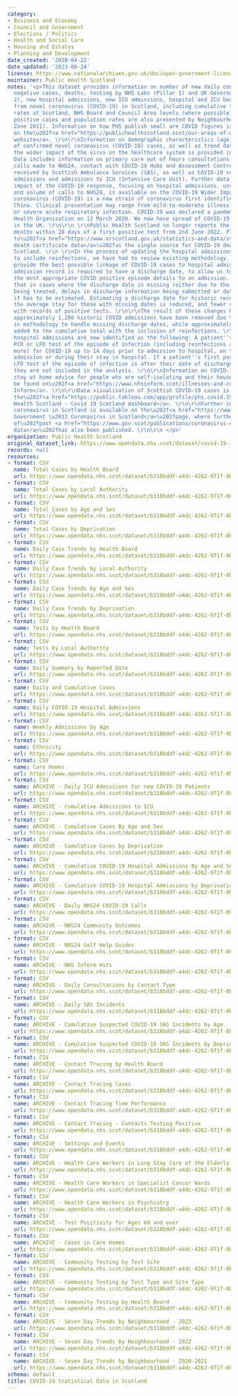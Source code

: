 ```yaml
---
category:
- Business and Economy
- Council and Government
- Elections / Politics
- Health and Social Care
- Housing and Estates
- Planning and Development
date_created: '2020-04-22'
date_updated: '2023-08-24'
license: https://www.nationalarchives.gov.uk/doc/open-government-licence/version/3/
maintainer: Public Health Scotland
notes: '<p>This dataset provides information on number of new daily confirmed cases,
  negative cases, deaths, testing by NHS Labs (Pillar 1) and UK Government (Pillar
  2), new hospital admissions, new ICU admissions, hospital and ICU bed occupancy
  from novel coronavirus (COVID-19) in Scotland, including cumulative totals and population
  rates at Scotland, NHS Board and Council Area levels (where possible). Seven day
  positive cases and population rates are also presented by Neighbourhood Area (Intermediate
  Zone 2011). Information on how PHS publish small are COVID figures is available
  on the\u202f<a href="https://publichealthscotland.scot/our-areas-of-work/covid-19/covid-19-data-and-intelligence/covid-19-daily-cases-in-scotland-dashboard/how-we-publish-small-area-covid-figures/">PHS
  website</a>. \r\n\r\nInformation on demographic characteristics (age, sex, deprivation)
  of confirmed novel coronavirus (COVID-19) cases, as well as trend data regarding
  the wider impact of the virus on the healthcare system is provided in this publication.
  Data includes information on primary care out of hours consultations, respiratory
  calls made to NHS24, contact with COVID-19 Hubs and Assessment Centres, incidents
  received by Scottish Ambulance Services (SAS), as well as COVID-19 related hospital
  admissions and admissions to ICU (Intensive Care Unit). Further data on the wider
  impact of the COVID-19 response, focusing on hospital admissions, unscheduled care
  and volume of calls to NHS24, is available on the COVID-19 Wider Impact Dashboard.\r\n\r\nNovel
  coronavirus (COVID-19) is a new strain of coronavirus first identified in Wuhan,
  China. Clinical presentation may range from mild-to-moderate illness to pneumonia
  or severe acute respiratory infection. COVID-19 was declared a pandemic by the World
  Health Organisation on 12 March 2020. We now have spread of COVID-19 within communities
  in the UK. \r\n\r\n \r\nPublic Health Scotland no longer reports the number of COVID-19
  deaths within 28 days of a first positive test from 2nd June 2022. Please refer
  to\u202f<a href="https://www.nrscotland.gov.uk/statistics-and-data/statistics/statistics-by-theme/vital-events/general-publications/weekly-and-monthly-data-on-births-and-deaths/deaths-involving-coronavirus-covid-19-in-scotland">NRS
  death certificate data</a>\u202fas the single source for COVID-19 deaths data in
  Scotland. \r\n \r\nIn the process of updating the hospital admissions reporting
  to include reinfections, we have had to review existing methodology. In order to
  provide the best possible linkage of COVID-19 cases to hospital admissions, each
  admission record is required to have a discharge date, to allow us to better match
  the most appropriate COVID positive episode details to an admission. This means
  that in cases where the discharge date is missing (either due to the patient still
  being treated, delays in discharge information being submitted or data quality issues),
  it has to be estimated. Estimating a discharge date for historic records means that
  the average stay for those with missing dates is reduced, and fewer stays overlap
  with records of positive tests. \r\n\r\nThe result of these changes has meant that
  approximately 1,200 historic COVID admissions have been removed due to improvements
  in methodology to handle missing discharge dates, while approximately 820 have been
  added to the cumulative total with the inclusion of reinfections. \r\n\r\nCOVID-19
  hospital admissions are now identified as the following: A patient''s first positive
  PCR or LFD test of the episode of infection (including reinfections at 90 days or
  more) for COVID-19 up to 14 days prior to admission to hospital, on the day of their
  admission or during their stay in hospital. If a patient''s first positive PCR or
  LFD test of the episode of infection is after their date of discharge from hospital,
  they are not included in the analysis. \r\n\r\nInformation on COVID-19, including
  stay at home advice for people who are self-isolating and their households, can
  be found on\u202f<a href="https://www.nhsinform.scot/illnesses-and-conditions/infections-and-poisoning/coronavirus-covid-19#stay-at-home-advice">NHS
  Inform</a>. \r\n\r\nData visualisation of Scottish COVID-19 cases is available on
  the\u202f<a href="https://public.tableau.com/app/profile/phs.covid.19/viz/COVID-19DailyDashboard_15960160643010/Overview">Public
  Health Scotland - Covid 19 Scotland dashboard</a>. \r\n\r\nFurther information on
  coronavirus in Scotland is available on the\u202f<a href="https://www.gov.scot/coronavirus-covid-19/">Scottish
  Government \u2013 Coronavirus in Scotland</a>\u202fpage, where further breakdown
  of\u202fpast <a href="https://www.gov.scot/publications/coronavirus-covid-19-daily-data-for-scotland/">coronavirus
  data</a>\u202fhas also been published. \r\n\r\n </p>'
organization: Public Health Scotland
original_dataset_link: https://www.opendata.nhs.scot/dataset/covid-19-in-scotland
records: null
resources:
- format: CSV
  name: Total Cases by Health Board
  url: https://www.opendata.nhs.scot/dataset/b318bddf-a4dc-4262-971f-0ba329e09b87/resource/7fad90e5-6f19-455b-bc07-694a22f8d5dc/download/total_cases_by_hb_20230823.csv
- format: CSV
  name: Total Cases by Local Authority
  url: https://www.opendata.nhs.scot/dataset/b318bddf-a4dc-4262-971f-0ba329e09b87/resource/e8454cf0-1152-4bcb-b9da-4343f625dfef/download/total_cases_by_la_20230823.csv
- format: CSV
  name: Total Cases by Age and Sex
  url: https://www.opendata.nhs.scot/dataset/b318bddf-a4dc-4262-971f-0ba329e09b87/resource/19646dce-d830-4ee0-a0a9-fcec79b5ac71/download/total_cases_agesex_20230823.csv
- format: CSV
  name: Total Cases by Deprivation
  url: https://www.opendata.nhs.scot/dataset/b318bddf-a4dc-4262-971f-0ba329e09b87/resource/a965ee86-0974-4c93-bbea-e839e27d7085/download/total_cases_simd_20230823.csv
- format: CSV
  name: Daily Case Trends by Health Board
  url: https://www.opendata.nhs.scot/dataset/b318bddf-a4dc-4262-971f-0ba329e09b87/resource/2dd8534b-0a6f-4744-9253-9565d62f96c2/download/trend_hb_20230823.csv
- format: CSV
  name: Daily Case Trends by Local Authority
  url: https://www.opendata.nhs.scot/dataset/b318bddf-a4dc-4262-971f-0ba329e09b87/resource/427f9a25-db22-4014-a3bc-893b68243055/download/trend_ca_20230823.csv
- format: CSV
  name: Daily Case Trends by Age and Sex
  url: https://www.opendata.nhs.scot/dataset/b318bddf-a4dc-4262-971f-0ba329e09b87/resource/9393bd66-5012-4f01-9bc5-e7a10accacf4/download/trend_agesex_20230823.csv
- format: CSV
  name: Daily Case Trends by Deprivation
  url: https://www.opendata.nhs.scot/dataset/b318bddf-a4dc-4262-971f-0ba329e09b87/resource/a38a4c21-7c75-4ecd-a511-3f83e0e8f0c3/download/trend_simd_20230823.csv
- format: CSV
  name: Tests by Health Board
  url: https://www.opendata.nhs.scot/dataset/b318bddf-a4dc-4262-971f-0ba329e09b87/resource/8da654cd-293b-4286-96a4-b3ece86225f0/download/test_hb_20230823.csv
- format: CSV
  name: Tests by Local Authority
  url: https://www.opendata.nhs.scot/dataset/b318bddf-a4dc-4262-971f-0ba329e09b87/resource/3349540e-dc63-4d6d-a78b-00387b9aca50/download/test_ca_20230823.csv
- format: CSV
  name: Daily Summary by Reported Date
  url: https://www.opendata.nhs.scot/dataset/b318bddf-a4dc-4262-971f-0ba329e09b87/resource/348e5b95-2b33-4021-93b4-25d78244bfa2/download/reporteddate_scot_trends_20230823.csv
- format: CSV
  name: Daily and Cumulative Cases
  url: https://www.opendata.nhs.scot/dataset/b318bddf-a4dc-4262-971f-0ba329e09b87/resource/287fc645-4352-4477-9c8c-55bc054b7e76/download/daily_cuml_scot_20230823.csv
- format: CSV
  name: Daily COVID-19 Hospital Admissions
  url: https://www.opendata.nhs.scot/dataset/b318bddf-a4dc-4262-971f-0ba329e09b87/resource/bb4d083b-7b92-4722-85a3-a9b58af1f794/download/daily_covid_admissions_20230823.csv
- format: CSV
  name: Weekly Admissions by Age
  url: https://www.opendata.nhs.scot/dataset/b318bddf-a4dc-4262-971f-0ba329e09b87/resource/b5e3fa11-8a85-4946-bbb2-2e800d4e3594/download/admissions_ageband_week_20230823.csv
- format: CSV
  name: Ethnicity
  url: https://www.opendata.nhs.scot/dataset/b318bddf-a4dc-4262-971f-0ba329e09b87/resource/07b3dff7-3254-4d26-946f-6cd9ff276a1d/download/ethnicity_20230823.csv
- format: CSV
  name: Care Homes
  url: https://www.opendata.nhs.scot/dataset/b318bddf-a4dc-4262-971f-0ba329e09b87/resource/4773fd8b-1a67-4536-a927-09ef598180a4/download/care_home_time_series_20230823.csv
- format: CSV
  name: ARCHIVE - Daily ICU Admissions for new COVID-19 Patients
  url: https://www.opendata.nhs.scot/dataset/b318bddf-a4dc-4262-971f-0ba329e09b87/resource/86bc4db7-306f-44d4-bf49-9b1b5751b30f/download/daily_icu_admissions_20230823.csv
- format: CSV
  name: ARCHIVE - Cumulative Admissions to ICU
  url: https://www.opendata.nhs.scot/dataset/b318bddf-a4dc-4262-971f-0ba329e09b87/resource/779e8666-3156-47e5-8ba9-6144e5c3e117/download/total_icu_admissions_20230823.csv
- format: CSV
  name: ARCHIVE - Cumulative Cases By Age and Sex
  url: https://www.opendata.nhs.scot/dataset/b318bddf-a4dc-4262-971f-0ba329e09b87/resource/d6077615-ea0a-453a-aa89-942775975cd3/download/cumulative_cases_age_sex.csv
- format: CSV
  name: ARCHIVE - Cumulative Cases by Deprivation
  url: https://www.opendata.nhs.scot/dataset/b318bddf-a4dc-4262-971f-0ba329e09b87/resource/ff60343d-c707-4a12-9c6c-b7f6e24d53ae/download/cumulative_cases_simd.csv
- format: CSV
  name: ARCHIVE - Cumulative COVID-19 Hospital Admissions By Age and Sex
  url: https://www.opendata.nhs.scot/dataset/b318bddf-a4dc-4262-971f-0ba329e09b87/resource/09e6b0f6-d1b2-4c27-835f-8d23ad5a97a9/download/cuml_covid_admissions_agesex.csv
- format: CSV
  name: ARCHIVE - Cumulative COVID-19 Hospital Admissions by Deprivation
  url: https://www.opendata.nhs.scot/dataset/b318bddf-a4dc-4262-971f-0ba329e09b87/resource/ce1955d1-a7bd-442d-9d8c-d296c7926541/download/cuml_covid_admissions_simd.csv
- format: CSV
  name: ARCHIVE - Daily NHS24 COVID-19 Calls
  url: https://www.opendata.nhs.scot/dataset/b318bddf-a4dc-4262-971f-0ba329e09b87/resource/7698558a-78bd-41ed-b2d9-84daef69aa84/download/daily_nhs24_calls.csv
- format: CSV
  name: ARCHIVE - NHS24 Community Outcomes
  url: https://www.opendata.nhs.scot/dataset/b318bddf-a4dc-4262-971f-0ba329e09b87/resource/73e56a99-7f57-45ae-a5d3-7fb5c0562331/download/daily_nhs24_outcomes.csv
- format: CSV
  name: ARCHIVE - NHS24 Self Help Guides
  url: https://www.opendata.nhs.scot/dataset/b318bddf-a4dc-4262-971f-0ba329e09b87/resource/28ab3ec7-3bd2-4c87-9251-159a071061a2/download/daily_nhs24_selfhelp.csv
- format: CSV
  name: ARCHIVE - NHS Inform Hits
  url: https://www.opendata.nhs.scot/dataset/b318bddf-a4dc-4262-971f-0ba329e09b87/resource/0e5b0095-bc53-494e-babc-1131fdd430e7/download/daily_nhsinform_hits.csv
- format: CSV
  name: ARCHIVE - Daily Consultations by Contact Type
  url: https://www.opendata.nhs.scot/dataset/b318bddf-a4dc-4262-971f-0ba329e09b87/resource/400dc973-de3b-487c-a3b8-b29b77d600ec/download/daily_assessments_type.csv
- format: CSV
  name: ARCHIVE - Daily SAS Incidents
  url: https://www.opendata.nhs.scot/dataset/b318bddf-a4dc-4262-971f-0ba329e09b87/resource/84df0802-cd78-45a4-a985-685c996370c1/download/daily_sas_incidents.csv
- format: CSV
  name: ARCHIVE - Cumulative Suspected COVID-19 SAS Incidents by Age
  url: https://www.opendata.nhs.scot/dataset/b318bddf-a4dc-4262-971f-0ba329e09b87/resource/c641f689-8638-4a9f-9e09-fe464c27fa8d/download/cuml_sas_age.csv
- format: CSV
  name: ARCHIVE - Cumulative Suspected COVID-19 SAS Incidents by Deprivation
  url: https://www.opendata.nhs.scot/dataset/b318bddf-a4dc-4262-971f-0ba329e09b87/resource/8a55ce68-00c3-42b9-a027-76d02bb28369/download/cuml_sas_simd.csv
- format: CSV
  name: ARCHIVE - Contact Tracing by Health Board
  url: https://www.opendata.nhs.scot/dataset/b318bddf-a4dc-4262-971f-0ba329e09b87/resource/4e73000c-5709-448c-aa28-f82e4a2ef334/download/contact_traceing_hb.csv
- format: CSV
  name: ARCHIVE - Contact Tracing Cases
  url: https://www.opendata.nhs.scot/dataset/b318bddf-a4dc-4262-971f-0ba329e09b87/resource/3cfc2145-6b25-49f9-a9d7-3a23f365389c/download/contact_tracing_cases.csv
- format: CSV
  name: ARCHIVE - Contact Tracing Time Performance
  url: https://www.opendata.nhs.scot/dataset/b318bddf-a4dc-4262-971f-0ba329e09b87/resource/8f69df80-d079-4619-be5a-d4e09a33bf8d/download/contact_tracing_tp.csv
- format: CSV
  name: ARCHIVE - Contact Tracing - Contacts Testing Positive
  url: https://www.opendata.nhs.scot/dataset/b318bddf-a4dc-4262-971f-0ba329e09b87/resource/4a32a8a4-65dd-4ed5-9b3b-8f6fa358562f/download/contact_tracing_positives.csv
- format: CSV
  name: ARCHIVE - Settings and Events
  url: https://www.opendata.nhs.scot/dataset/b318bddf-a4dc-4262-971f-0ba329e09b87/resource/2ddf1293-044f-4716-8b17-ed5199faa41a/download/settings.csv
- format: CSV
  name: ARCHIVE - Health Care Workers in Long Stay Care of the Elderly
  url: https://www.opendata.nhs.scot/dataset/b318bddf-a4dc-4262-971f-0ba329e09b87/resource/0d7b1245-223b-499e-9885-1ea860667def/download/hcw_elderly.csv
- format: CSV
  name: ARCHIVE - Health Care Workers in Specialist Cancer Wards
  url: https://www.opendata.nhs.scot/dataset/b318bddf-a4dc-4262-971f-0ba329e09b87/resource/2092b984-a6ba-4984-ab3c-b8e7ac7658a7/download/hcw_cancer.csv
- format: CSV
  name: ARCHIVE - Health Care Workers in Psychiatry
  url: https://www.opendata.nhs.scot/dataset/b318bddf-a4dc-4262-971f-0ba329e09b87/resource/07bf8588-35ab-45f9-96ae-8d184a8faf19/download/hcw_psych.csv
- format: CSV
  name: ARCHIVE - Test Positivity for Ages 60 and over
  url: https://www.opendata.nhs.scot/dataset/b318bddf-a4dc-4262-971f-0ba329e09b87/resource/3197c0a2-78a8-4203-bf09-c49edc90f1f8/download/test_pos_60plus_19012021.csv
- format: CSV
  name: ARCHIVE - Cases in Care Homes
  url: https://www.opendata.nhs.scot/dataset/b318bddf-a4dc-4262-971f-0ba329e09b87/resource/65961a6d-7474-4f51-b24f-5645991cba2b/download/care_homes.csv
- format: CSV
  name: ARCHIVE - Community Testing by Test Site
  url: https://www.opendata.nhs.scot/dataset/b318bddf-a4dc-4262-971f-0ba329e09b87/resource/353a8a48-9dbf-436d-bf18-f584c439a0ae/download/community_testing_site.csv
- format: CSV
  name: ARCHIVE - Community Testing by Test Type and Site Type
  url: https://www.opendata.nhs.scot/dataset/b318bddf-a4dc-4262-971f-0ba329e09b87/resource/1754bb84-659e-44e2-9f29-6fae4c9bc740/download/community_testing_scot.csv
- format: CSV
  name: ARCHIVE - Community Testing by Health Board
  url: https://www.opendata.nhs.scot/dataset/b318bddf-a4dc-4262-971f-0ba329e09b87/resource/2a755b79-84cf-4e8b-b93f-f5a2056a395e/download/community_testing_hb.csv
- format: CSV
  name: ARCHIVE - Seven Day Trends by Neighbourhood - 2023
  url: https://www.opendata.nhs.scot/dataset/b318bddf-a4dc-4262-971f-0ba329e09b87/resource/c4b35a96-53fd-4832-915b-87e522ce6892/download/trend_iz_2023_20230301.csv
- format: CSV
  name: ARCHIVE - Seven Day Trends by Neighbourhood - 2022
  url: https://www.opendata.nhs.scot/dataset/b318bddf-a4dc-4262-971f-0ba329e09b87/resource/a50eab84-396f-41e2-87a9-f09431e3be92/download/trend_iz_2022_20230301.csv
- format: CSV
  name: ARCHIVE - Seven Day Trends by Neighbourhood - 2020-2021
  url: https://www.opendata.nhs.scot/dataset/b318bddf-a4dc-4262-971f-0ba329e09b87/resource/8906de12-f413-4b3f-95a0-11ed15e61773/download/trend_iz_2020-2021_20230301.csv
schema: default
title: COVID-19 Statistical Data in Scotland
---
```

